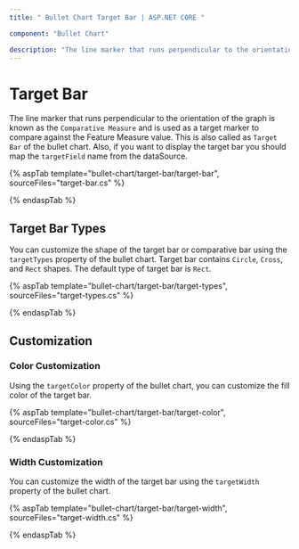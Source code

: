 ```yaml
---
title: " Bullet Chart Target Bar | ASP.NET CORE "

component: "Bullet Chart"

description: "The line marker that runs perpendicular to the orientation of the graph is known as the `Comparative Measure`. "
---
```


# Target Bar

The line marker that runs perpendicular to the orientation of the graph is known as the `Comparative Measure` and is used as a target marker to compare against the Feature Measure value. This is also called as `Target Bar` of the bullet chart. Also, if you want to display the target bar you should map the `targetField` name from the dataSource.

{% aspTab template="bullet-chart/target-bar/target-bar", sourceFiles="target-bar.cs" %}

{% endaspTab %}

## Target Bar Types

You can customize the shape of the target bar or comparative bar using the `targetTypes` property of the bullet chart. Target bar contains `Circle`, `Cross`, and `Rect` shapes. The default type of target bar is `Rect`.

{% aspTab template="bullet-chart/target-bar/target-types", sourceFiles="target-types.cs" %}

{% endaspTab %}

## Customization

### Color Customization

Using the `targetColor` property of the bullet chart, you can customize the fill color of the target bar.

{% aspTab template="bullet-chart/target-bar/target-color", sourceFiles="target-color.cs" %}

{% endaspTab %}

### Width Customization

You can customize the width of the target bar using the `targetWidth` property of the bullet chart.

{% aspTab template="bullet-chart/target-bar/target-width", sourceFiles="target-width.cs" %}

{% endaspTab %}